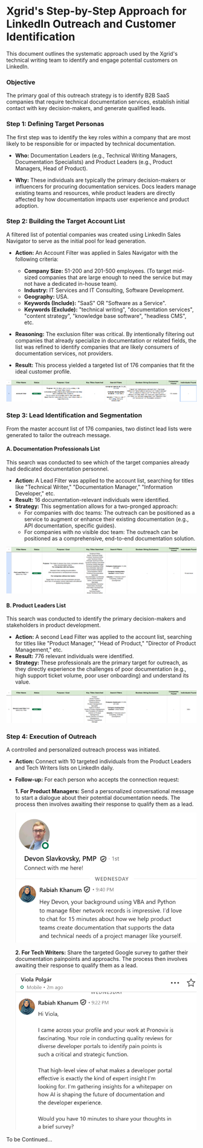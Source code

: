 # Xgrid's Step-by-Step Approach for LinkedIn Outreach and Customer Identification

This document outlines the systematic approach used by the Xgrid's technical writing team to identify and engage potential customers on LinkedIn.

### Objective

The primary goal of this outreach strategy is to identify B2B SaaS companies that require technical documentation services, establish initial contact with key decision-makers, and generate qualified leads.

### Step 1: Defining Target Personas

The first step was to identify the key roles within a company that are most likely to be responsible for or impacted by technical documentation.

* **Who:** Documentation Leaders (e.g., Technical Writing Managers, Documentation Specialists) and Product Leaders (e.g., Product Managers, Head of Product).

* **Why:** These individuals are typically the primary decision-makers or influencers for procuring documentation services. Docs leaders manage existing teams and resources, while product leaders are directly affected by how documentation impacts user experience and product adoption.

### Step 2: Building the Target Account List

A filtered list of potential companies was created using LinkedIn Sales Navigator to serve as the initial pool for lead generation.

* **Action:** An Account Filter was applied in Sales Navigator with the following criteria:

    * **Company Size:** 51-200 and 201-500 employees. (To target mid-sized companies that are large enough to need the service but may not have a dedicated in-house team).
    * **Industry:** IT Services and IT Consulting, Software Development.
    * **Geography:** USA.
    * **Keywords (Include):** "SaaS" OR "Software as a Service".
    * **Keywords (Exclude):** "technical writing", "documentation services", "content strategy", "knowledge base software", "headless CMS", etc.

* **Reasoning:** The exclusion filter was critical. By intentionally filtering out companies that already specialize in documentation or related fields, the list was refined to identify companies that are likely consumers of documentation services, not providers.

* **Result:** This process yielded a targeted list of 176 companies that fit the ideal customer profile.

![Account List](./images/image1.png "Account List")


### Step 3: Lead Identification and Segmentation

From the master account list of 176 companies, two distinct lead lists were generated to tailor the outreach message.

#### A. Documentation Professionals List

This search was conducted to see which of the target companies already had dedicated documentation personnel.

* **Action:** A Lead Filter was applied to the account list, searching for titles like "Technical Writer," "Documentation Manager," "Information Developer," etc.
* **Result:** 16 documentation-relevant individuals were identified.
* **Strategy:** This segmentation allows for a two-pronged approach:
    * For companies with doc teams: The outreach can be positioned as a service to augment or enhance their existing documentation (e.g., API documentation, specific guides).
    * For companies with no visible doc team: The outreach can be positioned as a comprehensive, end-to-end documentation solution.

![Tech Writers Lead List](./images/image2.png "Tech Writers Lead List")

#### B. Product Leaders List

This search was conducted to identify the primary decision-makers and stakeholders in product development.

* **Action:** A second Lead Filter was applied to the account list, searching for titles like "Product Manager," "Head of Product," "Director of Product Management," etc.
* **Result:** 776 relevant individuals were identified.
* **Strategy:** These professionals are the primary target for outreach, as they directly experience the challenges of poor documentation (e.g., high support ticket volume, poor user onboarding) and understand its value.

![Product Lead List](./images/image3.png "Product Lead List")

### Step 4: Execution of Outreach

A controlled and personalized outreach process was initiated.

* **Action:** Connect with 10 targeted individuals from the Product Leaders and Tech Writers lists on LinkedIn daily.

* **Follow-up:** For each person who accepts the connection request:
    
    **1. For Product Managers:** Send a personalized conversational message to start a dialogue about their potential documentation needs. The process then involves awaiting their response to qualify them as a lead.

    ![Product Lead Msg](./images/image5.png "Product Lead Message")

    **2. For Tech Writers:** Share the targeted Google survey to gather their documentation painpoints and approachs. The process then involves awaiting their response to qualify them as a lead.

    ![Tech Writer Lead Msg](./images/image4.png "Product Lead Message.")

To be Continued...